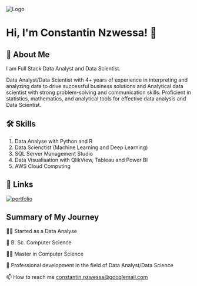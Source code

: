 
![Logo](https://github-readme-stats.vercel.app/api?username=Consti23&&show_icons=true&title_color=ffffff&icon_color=bb2acf&text_color=daf7dc&bg_color=151515)




# Hi, I'm Constantin Nzwessa! 👋


## 🚀 About Me
I am Full Stack Data Analyst and Data Scientist.

Data Analyst/Data Scientist with 4+ years of experience in interpreting and analyzing data to drive successful business solutions and Analytical data scientist with strong problem-solving and communication skills. Proficient in statistics, mathematics, and analytical tools for effective data analysis and Data Scientist.


## 🛠 Skills
1. Data Analyse with Python and R
2. Data Scienctist (Machine Learning and Deep Learning)
3. SQL Server Management Studio
4. Data Visualisation with QlikView, Tableau and Power BI
5. AWS Cloud Computing

## 🔗 Links
[![portfolio](https://img.shields.io/badge/my_portfolio-000?style=for-the-badge&logo=ko-fi&logoColor=white)](https://www.xing.com/profile/Constantin_Nzwessa2/cv)



## Summary of My Journey
👩‍💻 Started as a Data Analyse

🧠 B. Sc. Computer Science

👯‍♀️ Master in Computer Science

🤔 Professional development in the field of Data Analyst/Data Science

📫 How to reach me constantin.nzwessa@googlemail.com


